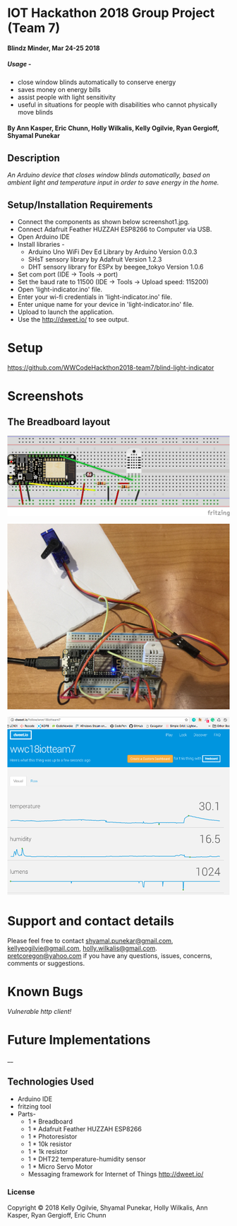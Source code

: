 # IOT Hackathon 2018 Group Project (Team 7)

#### Blindz Minder, Mar 24-25 2018

##### Usage -

* close window blinds automatically to conserve energy
* saves money on energy bills
* assist people with light sensitivity
* useful in situations for people with disabilities who cannot physically move blinds


#### By Ann Kasper, Eric Chunn, Holly Wilkalis, Kelly Ogilvie, Ryan Gergioff, Shyamal Punekar

## Description

_An Arduino device that closes window blinds automatically, based on ambient light and temperature input in order to save energy in the home._

## Setup/Installation Requirements

* Connect the components as shown below screenshot1.jpg.
* Connect Adafruit Feather HUZZAH ESP8266 to Computer via USB.
* Open Arduino IDE
* Install libraries -
  * Arduino Uno WiFi Dev Ed Library by Arduino Version 0.0.3
  * SHsT sensory library by Adafruit Version 1.2.3
  * DHT sensory library for ESPx by beegee_tokyo Version 1.0.6
* Set com port (IDE -> Tools -> port)
* Set the baud rate to 11500 (IDE -> Tools -> Upload speed: 115200)
* Open 'light-indicator.ino' file.
* Enter your wi-fi credentials in 'light-indicator.ino' file.
* Enter unique name for your device in 'light-indicator.ino' file.
* Upload to launch the application.
* Use the http://dweet.io/ to see output.


# Setup
  https://github.com/WWCodeHackthon2018-team7/blind-light-indicator

# Screenshots
## The Breadboard layout

![Schematic presentation](images/screenshot1.jpg)

![connections](images/screenshot2.jpg)

![Simple data sharing](images/screenshot3.png)

# Support and contact details

  Please feel free to contact shyamal.punekar@gmail.com, kellyeogilvie@gmail.com, holly.wilkalis@gmail.com. pretcoregon@yahoo.com if you have any questions, issues, concerns, comments or suggestions.

# Known Bugs
  _Vulnerable http client!_

# Future Implementations
  __

## Technologies Used

* Arduino IDE
* fritzing tool
* Parts-
  * 1 * Breadboard
  * 1 * Adafruit Feather HUZZAH ESP8266
  * 1 * Photoresistor
  * 1 * 10k resistor
  * 1 * 1k resistor
  * 1 * DHT22 temperature-humidity sensor
  * 1 * Micro Servo Motor
  * Messaging framework for Internet of Things http://dweet.io/


### License

Copyright &copy; 2018 Kelly Ogilvie, Shyamal Punekar, Holly Wilkalis, Ann Kasper, Ryan Gergioff, Eric Chunn
